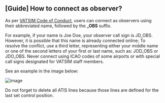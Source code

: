 ## [Guide] How to connect as observer?

As per [VATSIM Code of Conduct](https://vatsim.net/docs/policy/code-of-conduct), users can connect as observers using their abbreviated name, followed by the **_OBS** suffix.

For example, if your name is Joe Doe, your observer call sign is JD_OBS. However, it is possible that this name is already connected online; To resolve the conflict, use a third letter, representing either your middle name or one of the second letters of your first or last name, such as: JOD_OBS or JDO_OBS. Never connect using ICAO codes of some airports or with special call signs designated for VATSIM staff members.

See an example in the image below:

![image][def]

[def]: ../../images/ES-OBS.png

Do not forget to delete all ATIS lines because those lines are defined for the last set control position.
